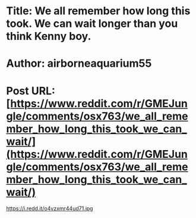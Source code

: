 # Title: We all remember how long this took. We can wait longer than you think Kenny boy.
# Author: airborneaquarium55
# Post URL: [https://www.reddit.com/r/GMEJungle/comments/osx763/we_all_remember_how_long_this_took_we_can_wait/](https://www.reddit.com/r/GMEJungle/comments/osx763/we_all_remember_how_long_this_took_we_can_wait/)


https://i.redd.it/o4vzxmr44ud71.jpg